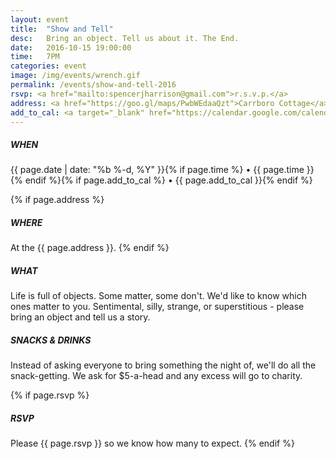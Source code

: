 ```yaml
---
layout: event
title:  "Show and Tell"
desc:   Bring an object. Tell us about it. The End.
date:   2016-10-15 19:00:00
time:   7PM
categories: event
image: /img/events/wrench.gif
permalink: /events/show-and-tell-2016
rsvp: <a href="mailto:spencerjharrison@gmail.com">r.s.v.p.</a>
address: <a href="https://goo.gl/maps/PwbWEdaaQzt">Carrboro Cottage</a>
add_to_cal: <a target="_blank" href="https://calendar.google.com/calendar/event?action=TEMPLATE&tmeid=XzhjcWpnZTlqOGtzMzRiOW04cDFqNGI5azZjcDNlYmExNm9wazRiYTM4OHMzZ2UxbjhjbzNjZWEzOGMgYXNvaDUzOGhibzJ2am9xMG9lYTY2dGVlbzRAZw&tmsrc=asoh538hbo2vjoq0oea66teeo4%40group.calendar.google.com">Add to calendar</a>
---
```

##### WHEN
{{ page.date | date: "%b %-d, %Y" }}{% if page.time %} • {{ page.time }}{% endif %}{% if page.add_to_cal %} • {{ page.add_to_cal }}{% endif %}

{% if page.address %}
##### WHERE
At the {{ page.address }}.
{% endif %}

##### WHAT
Life is full of objects. Some matter, some don't. We'd like to know which ones matter to you. Sentimental, silly, strange, or superstitious - please bring an object and tell us a story.

##### SNACKS & DRINKS
Instead of asking everyone to bring something the night of, we'll do all the snack-getting. We ask for $5-a-head and any excess will go to charity.

{% if page.rsvp %}
##### RSVP
Please {{ page.rsvp }} so we know how many to expect.
{% endif %}
